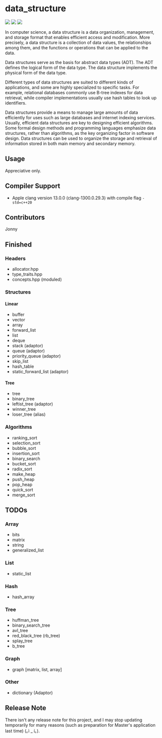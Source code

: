 # data_structure #

![](https://img.shields.io/badge/Build-Pending-yellow)
![](https://img.shields.io/badge/Contributors-1-blue)
![](https://img.shields.io/badge/License-Apache%202.0-brightgreen)

In computer science, a data structure is a data organization, management, and storage format that enables efficient access and modification. More precisely, a data structure is a collection of data values, the relationships among them, and the functions or operations that can be applied to the data.

Data structures serve as the basis for abstract data types (ADT). The ADT defines the logical form of the data type. The data structure implements the physical form of the data type.

Different types of data structures are suited to different kinds of applications, and some are highly specialized to specific tasks. For example, relational databases commonly use B-tree indexes for data retrieval, while compiler implementations usually use hash tables to look up identifiers.

Data structures provide a means to manage large amounts of data efficiently for uses such as large databases and internet indexing services. Usually, efficient data structures are key to designing efficient algorithms. Some formal design methods and programming languages emphasize data structures, rather than algorithms, as the key organizing factor in software design. Data structures can be used to organize the storage and retrieval of information stored in both main memory and secondary memory.

## Usage ##

Appreciative only.

## Compiler Support ##

- Apple clang version 13.0.0 (clang-1300.0.29.3) with compile flag `-std=c++20`

## Contributors ##

Jonny

## Finished ##

### Headers ###

- allocator.hpp
- type_traits.hpp
- concepts.hpp (moduled)

### Structures ###

#### Linear ####

- buffer
- vector
- array
- forward_list
- list
- deque
- stack (adaptor)
- queue (adaptor)
- priority_queue (adaptor)
- skip_list
- hash_table
- static_forward_list (adaptor)

#### Tree ####

- tree
- binary_tree
- leftist_tree (adaptor)
- winner_tree
- loser_tree (alias)

### Algorithms ###

- ranking_sort
- selection_sort
- bubble_sort
- insertion_sort
- binary_search
- bucket_sort
- radix_sort
- make_heap
- push_heap
- pop_heap
- quick_sort
- merge_sort

## TODOs ##

### Array ###
- bits
- matrix
- string
- generalized_list

### List ###
- static_list

### Hash ###
- hash_array

### Tree ###
- huffman_tree
- binary_search_tree
- avl_tree
- red_black_tree (rb_tree)
- splay_tree
- b_tree

### Graph ###
- graph [matrix, list, array]

### Other ###
- dictionary (Adaptor)

## Release Note ##

There isn't any release note for this project, and I may stop updating temporarily for many reasons (such as preparation for Master's application last time) (｡ì _ í｡).

